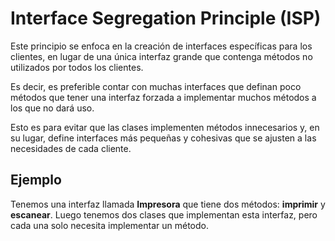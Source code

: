 # Interface Segregation Principle (ISP)

Este principio se enfoca en la creación de interfaces específicas para los clientes, en lugar de una única interfaz grande que contenga métodos no utilizados por todos los clientes.

Es decir, es preferible contar con muchas interfaces que definan poco métodos que tener una interfaz forzada a implementar muchos métodos a los que no dará uso.

Esto es para evitar que las clases implementen métodos innecesarios y, en su lugar, define interfaces más pequeñas y cohesivas que se ajusten a las necesidades de cada cliente.

## Ejemplo

Tenemos una interfaz llamada **Impresora** que tiene dos métodos: **imprimir** y **escanear**. Luego tenemos dos clases que implementan esta interfaz, pero cada una solo necesita implementar un método.
